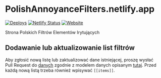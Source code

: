 #  PolishAnnoyanceFilters.netlify.app
[![Deploys](https://www.netlify.com/img/global/badges/netlify-color-bg.svg)](https://www.netlify.com)
[![Netlify Status](https://api.netlify.com/api/v1/badges/d9158f35-1022-4c68-97a6-9c36a6f67b02/deploy-status)](https://app.netlify.com/sites/polishannoyancefilters/deploys)
[![Website](https://img.shields.io/website-up-down-green-red/http/shields.io.svg?label=PolishAnnoyanceFilters.netlify.app)](https://polishannoyancefilters.netlify.app/)

Strona Polskich Filtrów Elementów Irytujących

## Dodawanie lub aktualizowanie list filtrów

Aby zgłosić nową listę lub zaktualizować dane istniejącej, proszę wysłać Pull Request do [danych](https://github.com/PolishFiltersTeam/PolishAnnoyanceFilters.netlify.com/blob/master/data/FilterLists.toml) zgodnie z modelem danych opisanym [tutaj](https://github.com/PolishFiltersTeam/PolishAnnoyanceFilters.netlify.com/wiki/FilterLists). Przed każdą nową listą trzeba również wpisywać `[[items]]`.
